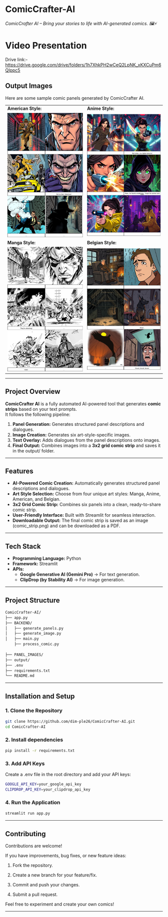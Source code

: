 # ComicCrafter-AI

_ComicCrafter AI – Bring your stories to life with AI-generated comics.  🖼️⚡_

# Video Presentation
 Drive link:- https://drive.google.com/drive/folders/1h7XhkPH2wCeQ2LpNK_xKXCuPm6QIppc5

## Output Images

Here are some sample comic panels generated by ComicCrafter AI.

<table>
  <tr>
    <td><b>American Style:</b></td>
    <td><b>Anime Style:</b></td>
  </tr>
  <tr>
    <td><img src="SAMPLE_OUTPUT/AMERICAN.jpeg" alt="Panel 1" width="350"/></td>
    <td><img src="SAMPLE_OUTPUT/ANIME.jpeg" alt="Panel 2" width="350"/></td>
  </tr>
  <tr>
    <td><b>Manga Style:</b></td>
    <td><b>Belgian Style:</b></td>
  </tr>
  <tr>
    <td><img src="SAMPLE_OUTPUT/MANGA.jpeg" alt="Panel 3" width="350"/></td>
    <td><img src="SAMPLE_OUTPUT/BELGIAN.jpeg" alt="Panel 4" width="350"/></td>
  </tr>
</table>



---

##  **Project Overview**
**ComicCrafter AI** is a fully automated AI-powered tool that generates **comic strips** based on your text prompts.  
It follows the following pipeline:
1. **Panel Generation:** Generates structured panel descriptions and dialogues.  
2. **Image Creation:** Generates six art-style-specific images.  
3. **Text Overlay:** Adds dialogues from the panel descriptions onto images.  
4. **Final Output:** Combines images into a **3x2 grid comic strip** and saves it in the output/ folder.  

---

##  **Features**
 - **AI-Powered Comic Creation:**  Automatically generates structured panel descriptions and dialogues.  
 - **Art Style Selection:**  Choose from four unique art styles: Manga, Anime, American, and Belgian.  
 - **3x2 Grid Comic Strip:**  Combines six panels into a clean, ready-to-share comic strip.  
 - **User-Friendly Interface:**  Built with Streamlit for seamless interaction.  
 - **Downloadable Output:** The final comic strip is saved as an image (comic_strip.png) and can be downloaded as a PDF.  
 

---

##  **Tech Stack**
- **Programming Language:** Python  
- **Framework:** Streamlit  
- **APIs:**  
  - **Google Generative AI (Gemini Pro)** → For text generation.  
  - **ClipDrop (by Stability AI)** → For image generation.  

---

##  **Project Structure**
```bash
ComicCrafter-AI/
├── app.py                  
├── BACKEND/               
│   ├── generate_panels.py  
│   ├── generate_image.py   
│   ├── main.py
    ├── process_comic.py
           
├── PANEL_IMAGES/           
├── output/               
├── .env                   
├── requirements.txt      
└── README.md
```
---

##  **Installation and Setup**
### **1. Clone the Repository**
```bash
git clone https://github.com/dim-ple26/ComicCrafter-AI.git
cd ComicCrafter-AI
```

### **2. Install dependencies**
```bash
pip install -r requirements.txt
```

### **3. Add API Keys**
 Create a .env file in the root directory and add your API keys:
 
```bash
GOOGLE_API_KEY=your_google_api_key  
CLIPDROP_API_KEY=your_clipdrop_api_key
``` 

### **4. Run the Application**
```bash
streamlit run app.py
```
---

## **Contributing**

Contributions are welcome!

If you have improvements, bug fixes, or new feature ideas:

1. Fork the repository.

2. Create a new branch for your feature/fix.

3. Commit and push your changes.

4. Submit a pull request.

Feel free to experiment and create your own comics!

---


